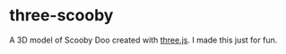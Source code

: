 # three-scooby
A 3D model of Scooby Doo created with [three.js](https://github.com/mrdoob/three.js). I made this just for fun.
